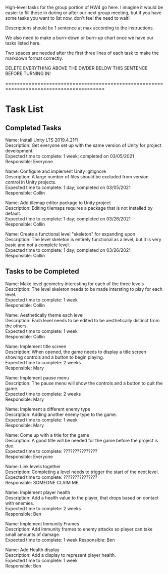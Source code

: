 High-level tasks for the group portion of HW4 go here. I imagine it would be easier to fill these in during or after our next group meeting, but if you have some tasks you want to list now, don't feel the need to wait!

Descriptions should be 1 sentence at max according to the instructions.

We also need to make a burn-down or burn-up chart once we have our tasks listed here.

Two spaces are needed after the first three lines of each task to make the markdown format correctly.

DELETE EVERYTHING ABOVE THE DIVDER BELOW THIS SENTENCE BEFORE TURNING IN!

========================================================================================

# Task List

## Completed Tasks

Name: Install Unity LTS 2019.4.21f1  
Description: Get everyone set up with the same version of Unity for project development.  
Expected time to complete: 1 week; completed on 03/05/2021  
Responsible: Everyone

Name: Configure and implement Unity .gitignore  
Description: A large number of files should be excluded from version control in Unity projects.  
Expected time to complete: 1 day; completed on 03/05/2021  
Responsible: Collin

Name: Add tilemap editor package to Unity project  
Description: Editing tilemaps requires a package that is not installed by default.  
Expected time to complete: 1 day; completed on 03/26/2021  
Responsible: Collin

Name: Create a functional level "skeleton" for expanding upon  
Description: The level skeleton is entirely functional as a level, but it is very basic and not a complete level.  
Expected time to complete: 1 day; completed on 03/26/2021  
Responsible: Collin

## Tasks to be Completed

Name: Make level geometry interesting for each of the three levels  
Description: The level skeleton needs to be made intersting to play for each level.  
Expected time to complete: 1 week  
Responsible: Collin

Name: Aesthetically theme each level  
Description: Each level needs to be edited to be aesthetically distinct from the others.  
Expected time to complete: 1 week  
Responsible: Collin

Name: Implement title screen  
Description: When opened, the game needs to display a title screen showing controls and a button to begin playing.  
Expected time to complete: 2 weeks  
Responsible: Mary

Name: Implement pause menu  
Description: The pause menu will show the controls and a button to quit the game.  
Expected time to complete: 2 weeks  
Responsible: Mary

Name: Implement a different enemy type  
Description: Adding another enemy type to the game.  
Expected time to complete: 1 week  
Responsible: Mary

Name: Come up with a title for the game  
Description: A good title will be needed for the game before the project is due.  
Expected time to complete: ???????????????  
Responsible: Everyone

Name: Link levels together  
Description: Completing a level needs to trigger the start of the next level.  
Expected time to complete: ???????????????  
Responsible: SOMEONE CLAIM ME

Name: Implement player health  
Description: Add a health value to the player, that drops based on contact with enemies.  
Expected time to complete: 2 weeks  
Responsible: Ben

Name: Implement Immunity Frames  
Description: Add immunity frames to enemy attacks so player can take small amounts of damage.  
Expected time to complete: 1 week
Responsible: Ben

Name: Add Health display  
Description: Add a display to represent player health.  
Expected time to complete: 1 week  
Responsible: Ben
